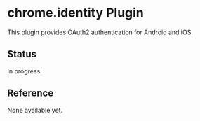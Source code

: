 # chrome.identity Plugin

This plugin provides OAuth2 authentication for Android and iOS.

## Status

In progress.

## Reference

None available yet.

